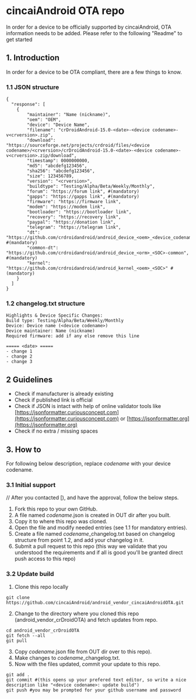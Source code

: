 # cincaiAndroid OTA repo
In order for a device to be officially supported by cincaiAndroid, OTA information needs to be added.
Please refer to the following "Readme" to get started

## 1. Introduction ##
In order for a device to be OTA compliant, there are a few things to know.

### 1.1 JSON structure ###
```
{
  "response": [
    {
        "maintainer": "Name (nickname)",
        "oem": "OEM",
        "device": "Device Name",
        "filename": "crDroidAndroid-15.0-<date>-<device codename>-v<crversion>.zip",
        "download": "https://sourceforge.net/projects/crdroid/files/<device codename>/<crversion>/crDroidAndroid-15.0-<date>-<device codename>-v<crversion>.zip/download",
        "timestamp": 0000000000,
        "md5": "abcdefg123456",
        "sha256": "abcdefg123456",
        "size": 123456789,
        "version": "<crversion>",
        "buildtype": "Testing/Alpha/Beta/Weekly/Monthly",
        "forum": "https://forum link", #(mandatory)
        "gapps": "https://gapps link", #(mandatory)
        "firmware": "https://firmware link",
        "modem": "https://modem link",
        "bootloader": "https://bootloader link",
        "recovery": "https://recovery link",
        "paypal": "https://donation link",
        "telegram": "https://telegram link",
        "dt": "https://github.com/crdroidandroid/android_device_<oem>_<device_codename>", #(mandatory)
        "common-dt": "https://github.com/crdroidandroid/android_device_<orm>_<SOC>-common", #(mandatory)
        "kernel": "https://github.com/crdroidandroid/android_kernel_<oem>_<SOC>" #(mandatory)
    }
  ]
}
```

### 1.2 changelog.txt structure ### 
```
Highlights & Device Specific Changes:
Build type: Testing/Alpha/Beta/Weekly/Monthly
Device: Device name (<device codename>)
Device maintainer: Name (nickname)
Required firmware: add if any else remove this line

===== <date> =====
- change 1
- change 2
- change 3
```

## 2 Guidelines ##
* Check if manufacturer is already existing
* Check if published link is official
* Check if JSON is intact with help of online validator tools like [https://jsonformatter.curiousconcept.com](https://jsonformatter.curiousconcept.com) or [https://jsonformatter.org](https://jsonformatter.org)
* Check if no extra / missing spaces

## 3. How to ##
For following below description, replace *codename* with your device codename. 
### 3.1 Initial support ###
// After you contacted [), and have the approval, follow the below steps.
1. Fork this repo to your own GitHub.
2. A file named *codename*.json is created in OUT dir after you built.
3. Copy it to where this repo was cloned.
4. Open the file and modify needed entries (see 1.1 for mandatory entries).
5. Create a file named *codename*_changelog.txt based on changelog structure from point 1.2, and add your changelog in it.
6. Submit a pull request to this repo (this way we validate that you understood the requirements and if all is good you'll be granted direct push access to this repo)

### 3.2 Update build ###
1. Clone this repo locally
```
git clone https://github.com/cincaiAndroid/android_vendor_cincaiAndroidOTA.git
```
2. Change to the directory where you cloned this repo (android_vendor_crDroidOTA) and fetch updates from repo.
```
cd android_vendor_crDroidOTA
git fetch --all
git pull
```
3. Copy *codename*.json file from OUT dir over to this repo).
4. Make changes to *codename*_changelog.txt.
5. Now with the files updated, commit your update to this repo.
```
git add .
git commit #(this opens up your prefered text editor, so write a nice description like "<device codename>: update build")
git push #you may be prompted for your github username and password
```
